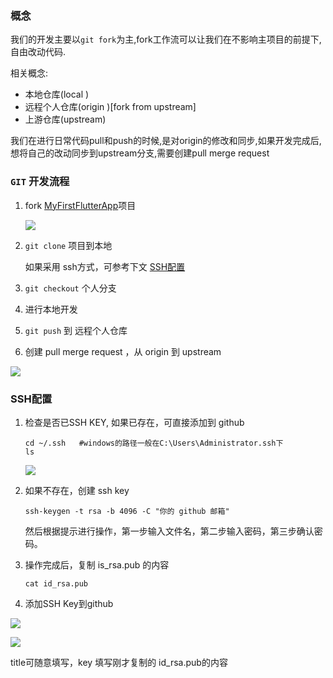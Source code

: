 ### 概念

我们的开发主要以`git fork`为主,fork工作流可以让我们在不影响主项目的前提下,自由改动代码.

相关概念:

-   本地仓库(local )
-   远程个人仓库(origin )[fork from upstream]
-   上游仓库(upstream)

我们在进行日常代码pull和push的时候,是对origin的修改和同步,如果开发完成后,想将自己的改动同步到upstream分支,需要创建pull merge request



### `GIT` 开发流程

1.  fork [MyFirstFlutterApp](https://github.com/yejianxin2015/MyFirstFlutterApp)项目

    ![](https://s3.bmp.ovh/imgs/2022/07/06/a629ac31b3eebb89.png)

2.  `git clone` 项目到本地

    如果采用 ssh方式，可参考下文 [SSH配置](#SSH配置)

3.  `git checkout` 个人分支

4.  进行本地开发

5.  `git push` 到 远程个人仓库

6.  创建 pull merge request ，从 origin 到 upstream

![](https://s3.bmp.ovh/imgs/2022/07/06/2f7aa8ccd8fa99ce.png)



### SSH配置

1.  检查是否已SSH KEY, 如果已存在，可直接添加到 github

    ```
    cd ~/.ssh   #windows的路径一般在C:\Users\Administrator.ssh下
    ls
    ```

    ![](https://s3.bmp.ovh/imgs/2022/07/06/8bceb3ef43ed94c8.png)

2.  如果不存在，创建 ssh key

    ```
    ssh-keygen -t rsa -b 4096 -C "你的 github 邮箱"
    ```

    然后根据提示进行操作，第一步输入文件名，第二步输入密码，第三步确认密码。

3.  操作完成后，复制 is_rsa.pub 的内容

    ```
    cat id_rsa.pub
    ```

4.  添加SSH Key到github

![](https://s3.bmp.ovh/imgs/2022/07/06/559c2a76ae832685.png)

![](https://s3.bmp.ovh/imgs/2022/07/06/631230d15ea8e350.png)

title可随意填写，key 填写刚才复制的 id_rsa.pub的内容



